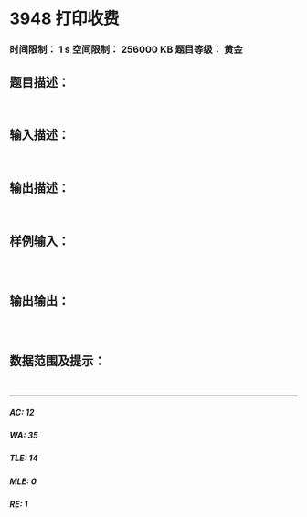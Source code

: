 # 3948 打印收费   
### 时间限制： 1 s     空间限制： 256000 KB     题目等级： 黄金  
## 题目描述：  

<pre>

</pre>
  
  
## 输入描述：  

<pre>

</pre>
  
  
## 输出描述：  

<pre>

</pre>
  
  
## 样例输入：  

<pre><code>

</code></pre>
  
  
## 输出输出：  

<pre><code>

</code></pre>
  
  
## 数据范围及提示：  

<pre>

</pre>
  
  
***  

##### AC: 12  
##### WA: 35  
##### TLE: 14  
##### MLE: 0  
##### RE: 1  
